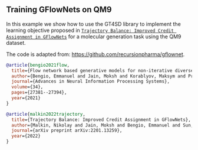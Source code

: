## Training GFlowNets on QM9

In this example we show how to use the GT4SD library to implement the learning objective proposed in [`Trajectory Balance: Improved Credit Assignment in GFlowNets`](https://arxiv.org/abs/2201.13259) for a molecular generation task using the QM9 dataset.

The code is adapted from: <https://github.com/recursionpharma/gflownet>.  

```bibtex
@article{bengio2021flow,
  title={Flow network based generative models for non-iterative diverse candidate generation},
  author={Bengio, Emmanuel and Jain, Moksh and Korablyov, Maksym and Precup, Doina and Bengio, Yoshua},
  journal={Advances in Neural Information Processing Systems},
  volume={34},
  pages={27381--27394},
  year={2021}
}
```

```bibtex
@article{malkin2022trajectory,
  title={Trajectory Balance: Improved Credit Assignment in GFlowNets},
  author={Malkin, Nikolay and Jain, Moksh and Bengio, Emmanuel and Sun, Chen and Bengio, Yoshua},
  journal={arXiv preprint arXiv:2201.13259},
  year={2022}
}
```
